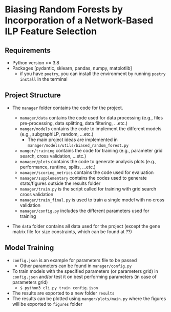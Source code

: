 # Biasing Random Forests by Incorporation of a Network-Based ILP Feature Selection

## Requirements

* Python version >= 3.8
* Packages [pydantic, sklearn, pandas, numpy, matplotlib]
    * if you have `poetry`, you can install the environment by running `poetry install` in the terminal

## Project Structure
* The `manager` folder contains the code for the project.
  * `manager/data` contains the code used for data processing (e.g., files pre-processing, data splitting, data filtering, ...etc.)
  * `manger/models` contains the code to implement the different models (e.g., subgraphILP, random, ...etc.)
    * The main project ideas are implemented in `manager/models/utils/biased_random_forest.py`
  * `manger/training` contains the code for training (e.g., parameter grid search, cross validation, ...etc.)
  * `manager/plots` contains the code to generate analysis plots (e.g., performance, runtime, splits, ...etc.)
  * `manager/scoring_metrics` contains the code used for evaluation
  * `manager/supplementary` contains the codes used to generate stats/figures outside the results folder
  * `manager/train.py` is the script called for training with grid search cross validation
  * `manager/train_final.py` is used to train a single model with no cross validation
  * `manager/config.py` includes the different parameters used for training
  

* The `data` folder contains all data used for the project (except the gene matrix  file for size constraints, which can be found at ??)

## Model Training
* `config.json` is an example for parameters file to be passed
  * Other parameters can be found in `manager/config.py`
* To train models with the specified parameters (or parameters grid) in `config.json` and/or test it on best performing parameters (in case of parameters grid)
  * `$ python3 cli.py train config.json`
* The results are exported to a new folder `results`
* The results can be plotted using `manger/plots/main.py` where the figures will be exported to `figures` folder

